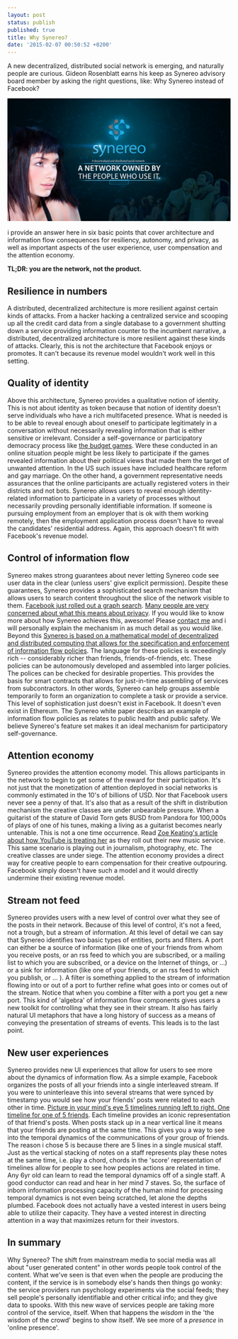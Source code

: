 ```yaml
---
layout: post
status: publish
published: true
title: Why Synereo?
date: '2015-02-07 00:50:52 +0200'
---
```

A new decentralized, distributed social network is emerging, and naturally people are curious. Gideon Rosenblatt earns his keep as Synereo advisory board member by asking the right questions, like: Why Synereo instead of Facebook?

![Synereo](/img/uploads/synereo_ss1.jpg)

i provide an answer here in six basic points that cover architecture and information flow consequences for resiliency, autonomy, and privacy, as well as important aspects of the user experience, user compensation and the attention economy.

**TL;DR: you are the network, not the product.**

## Resilience in numbers

A distributed, decentralized architecture is more resilient against certain kinds of attacks. From a hacker hacking a centralized service and scooping up all the credit card data from a single database to a government shutting down a service providing information counter to the incumbent narrative, a distributed, decentralized architecture is more resilient against these kinds of attacks. Clearly, this is not the architecture that Facebook enjoys or promotes. It can't because its revenue model wouldn't work well in this setting.

## Quality of identity

Above this architecture, Synereo provides a qualitative notion of identity. This is not about identity as token because that notion of identity doesn't serve individuals who have a rich multifaceted presence. What is needed is to be able to reveal enough about oneself to participate legitimately in a conversation without necessarily revealing information that is either sensitive or irrelevant. Consider a self-governance or participatory democracy process like [the budget games](http://conteneo.co/san-jose-residents-play-4th-annual-budget-games/). Were these conducted in an online situation people might be less likely to participate if the games revealed information about their political views that made them the target of unwanted attention. In the US such issues have included healthcare reform and gay marriage. On the other hand, a government representative needs assurances that the online participants are actually registered voters in their districts and not bots. Synereo allows users to reveal enough identity-related information to participate in a variety of processes without necessarily provding personally identifiable information. If someone is pursuing employment from an employer that is ok with them working remotely, then the employment application process doesn't have to reveal the candidates' residential address. Again, this approach doesn't fit with Facebook's revenue model.

## Control of information flow

Synereo makes strong guarantees about never letting Synereo code see user data in the clear (unless users' give explicit permission). Despite these guarantees, Synereo provides a sophisticated search mechanism that allows users to search content throughout the slice of the network visible to them. [Facebook just rolled out a graph search](https://www.facebook.com/graphsearcher). [Many people are very concerned about what this means about privacy](http://www.wordstream.com/blog/ws/2013/10/24/). If you would like to know more about how Synereo achieves this, awesome! Please [contact me](mailto://greg@synereo.com) and i will personally explain the mechanism in as much detail as you would like. Beyond this [Synereo is based on a mathematical model of decentralized and distributed computing that allows for the specification and enforcement of information flow policies](http://ctp.di.fct.unl.pt/SLMC/). The language for these policies is exceedingly rich -- considerably richer than friends, friends-of-friends, etc. These policies can be autonomously developed and assembled into larger policies. The polices can be checked for desirable properties. This provides the basis for smart contracts that allows for just-in-time assembling of services from subcontractors. In other words, Synereo can help groups assemble temporarily to form an organization to complete a task or provide a service. This level of sophistication just doesn't exist in Facebook. It doesn't even exist in Ethereum. The Synereo white paper describes an example of information flow policies as relates to public health and public safety. We believe Synereo's feature set makes it an ideal mechanism for participatory self-governance.

## Attention economy

Synereo provides the attention economy model. This allows participants in the network to begin to get some of the reward for their participation. It's not just that the monetization of attention deployed in social networks is commonly estimated in the 10's of billions of USD. Nor that Facebook users never see a penny of that. It's also that as a result of the shift in distribution mechanism the creative classes are under unbearable pressure. When a guitarist of the stature of David Torn gets 8USD from Pandora for 100,000s of plays of one of his tunes, making a living as a guitarist becomes nearly untenable. This is not a one time occurrence. Read [Zoe Keating's article about how YouTube is treating her](http://zoekeating.tumblr.com/post/108898194009/what-should-i-do-about-youtube) as they roll out their new music service. This same scenario is playing out in journalism, photography, etc. The creative classes are under siege. The attention economy provides a direct way for creative people to earn compensation for their creative outpouring. Facebook simply doesn't have such a model and it would directly undermine their existing revenue model.

## Stream not feed

Synereo provides users with a new level of control over what they see of the posts in their network. Because of this level of control, it's not a feed, not a trough, but a stream of information. At this level of detail we can say that Synereo identifies two basic types of entities, ports and filters. A port can either be a source of information (like one of your friends from whom you receive posts, or an rss feed to which you are subscribed, or a mailing list to which you are subscribed, or a device on the Internet of things, or ...) or a sink for information (like one of your friends, or an rss feed to which you publish, or ... ). A filter is something applied to the stream of information flowing into or out of a port to further refine what goes into or comes out of the stream. Notice that when you combine a filter with a port you get a new port. This kind of 'algebra' of information flow components gives users a new toolkit for controlling what they see in their stream. It also has fairly natural UI metaphors that have a long history of success as a means of conveying the presentation of streams of events. This leads is to the last point.

## New user experiences

Synereo provides new UI experiences that allow for users to see more about the dynamics of information flow. As a simple example, Facebook organizes the posts of all your friends into a single interleaved stream. If you were to uninterleave this into several streams that were synced by timestamp you would see how your friends' posts were related to each other in time. [Picture in your mind's eye 5 timelines running left to right. One timeline for one of 5 friends](https://www.youtube.com/watch?v=CjSr9Iui1ko). Each timeline provides an iconic representation of that friend's posts. When posts stack up in a near vertical line it means that your friends are posting at the same time. This gives you a way to see into the temporal dynamics of the communications of your group of friends. The reason i chose 5 is because there are 5 lines in a single musical staff. Just as the vertical stacking of notes on a staff represents play these notes at the same time, i.e. play a chord, chords in the 'score' representation of timelines allow for people to see how peoples actions are related in time. Any 6yr old can learn to read the temporal dynamics off of a single staff. A good conductor can read and hear in her mind 7 staves. So, the surface of inborn information processing capacity of the human mind for processing temporal dynamics is not even being scratched, let alone the depths plumbed. Facebook does not actually have a vested interest in users being able to utilize their capacity. They have a vested interest in directing attention in a way that maximizes return for their investors.

## In summary

Why Synereo? The shift from mainstream media to social media was all about "user generated content" in other words people took control of the content. What we've seen is that even when the people are producing the content, if the service is in somebody else's hands then things go wonky: the service providers run psychology experiments via the social feeds; they sell people's personally identifiable and other critical info; and they give data to spooks. With this new wave of services people are taking more control of the service, itself. When that happens the *wisdom* in the 'the wisdom of the crowd' begins to show itself. We see more of a *presence* in 'online presence'.
